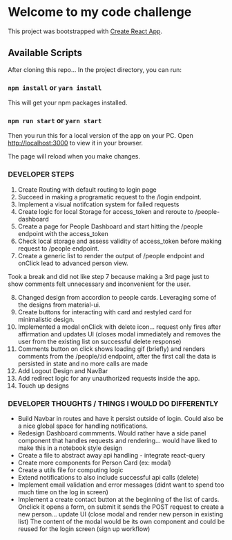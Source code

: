 # Welcome to my code challenge

This project was bootstrapped with [Create React App](https://github.com/facebook/create-react-app).

## Available Scripts

After cloning this repo... In the project directory, you can run:

### `npm install` or `yarn install`

This will get your npm packages installed.

### `npm run start` or `yarn start`

Then you run this for a local version of the app on your PC.
Open [http://localhost:3000](http://localhost:3000) to view it in your browser.

The page will reload when you make changes.

### DEVELOPER STEPS

1. Create Routing with default routing to login page
2. Succeed in making a programatic request to the /login endpoint.
3. Implement a visual notifcation system for failed requests
4. Create logic for local Storage for access_token and reroute to /people-dashboard
5. Create a page for People Dashboard and start hitting the /people endpoint with the access_token
6. Check local storage and assess validity of access_token before making request to /people endpoint.
7. Create a generic list to render the output of /people endpoint and onClick lead to advanced person view.

Took a break and did not like step 7 because making a 3rd page just to show comments felt unnecessary and inconvenient for the user.

8. Changed design from accordion to people cards. Leveraging some of the designs from material-ui.
9. Create buttons for interacting with card and restyled card for minimalistic design.
10. Implemented a modal onClick with delete icon... request only fires after affirmation and updates UI (closes modal immediately and removes the user from the existing list on successful delete response)
11. Comments button on click shows loading gif (briefly) and renders comments from the /people/:id endpoint, after the first call the data is persisted in state and no more calls are made
12. Add Logout Design and NavBar
13. Add redirect logic for any unauthorized requests inside the app.
14. Touch up designs

### DEVELOPER THOUGHTS / THINGS I WOULD DO DIFFERENTLY

- Build Navbar in routes and have it persist outside of login. Could also be a nice global space for handling notifications.
- Redesign Dashboard commments. Would rather have a side panel component that handles requests and rendering... would have liked to make this in a notebook style design
- Create a file to abstract away api handling - integrate react-query
- Create more components for Person Card (ex: modal)
- Create a utils file for computing logic
- Extend notifications to also include successful api calls (delete)
- Implement email validation and error messages (didnt want to spend too much time on the log in screen)
- Implement a create contact button at the beginning of the list of cards. Onclick it opens a form, on submit it sends the POST request to create a new person... update UI (close modal and render new person in existing list) The content of the modal would be its own component and could be reused for the login screen (sign up workflow)
